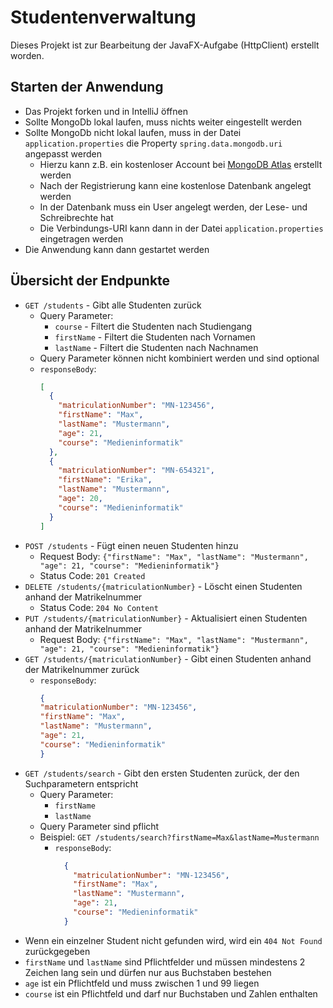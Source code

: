 # Studentenverwaltung

Dieses Projekt ist zur Bearbeitung der JavaFX-Aufgabe (HttpClient) erstellt worden.

## Starten der Anwendung

- Das Projekt forken und in IntelliJ öffnen
- Sollte MongoDb lokal laufen, muss nichts weiter eingestellt werden
- Sollte MongoDb nicht lokal laufen, muss in der Datei `application.properties` die Property `spring.data.mongodb.uri`
  angepasst werden
    - Hierzu kann z.B. ein kostenloser Account bei [MongoDB Atlas](https://www.mongodb.com/cloud/atlas) erstellt werden
    - Nach der Registrierung kann eine kostenlose Datenbank angelegt werden
    - In der Datenbank muss ein User angelegt werden, der Lese- und Schreibrechte hat
    - Die Verbindungs-URI kann dann in der Datei `application.properties` eingetragen werden
- Die Anwendung kann dann gestartet werden

## Übersicht der Endpunkte

- `GET /students` - Gibt alle Studenten zurück
    - Query Parameter:
        - `course` - Filtert die Studenten nach Studiengang
        - `firstName` - Filtert die Studenten nach Vornamen
        - `lastName` - Filtert die Studenten nach Nachnamen
    - Query Parameter können nicht kombiniert werden und sind optional
    - `responseBody`:
      ```json
      [
        {
          "matriculationNumber": "MN-123456",
          "firstName": "Max",
          "lastName": "Mustermann",
          "age": 21,
          "course": "Medieninformatik"
        },
        {
          "matriculationNumber": "MN-654321",
          "firstName": "Erika",
          "lastName": "Mustermann",
          "age": 20,
          "course": "Medieninformatik"
        }
      ]
      ```
- `POST /students` - Fügt einen neuen Studenten hinzu
    - Request Body: `{"firstName": "Max", "lastName": "Mustermann", "age": 21, "course": "Medieninformatik"}`
    - Status Code: `201 Created`
- `DELETE /students/{matriculationNumber}` - Löscht einen Studenten anhand der Matrikelnummer
    - Status Code: `204 No Content`
- `PUT /students/{matriculationNumber}` - Aktualisiert einen Studenten anhand der Matrikelnummer
    - Request Body: `{"firstName": "Max", "lastName": "Mustermann", "age": 21, "course": "Medieninformatik"}`
- `GET /students/{matriculationNumber}` - Gibt einen Studenten anhand der Matrikelnummer zurück
    - `responseBody`:
        ```json
        {
        "matriculationNumber": "MN-123456",
        "firstName": "Max",
        "lastName": "Mustermann",
        "age": 21,
        "course": "Medieninformatik"
        }
        ```
- `GET /students/search` - Gibt den ersten Studenten zurück, der den Suchparametern entspricht
    - Query Parameter:
        - `firstName`
        - `lastName`
    - Query Parameter sind pflicht
    - Beispiel: `GET /students/search?firstName=Max&lastName=Mustermann`
        - `responseBody`:
            ```json
              {
                "matriculationNumber": "MN-123456",
                "firstName": "Max",
                "lastName": "Mustermann",
                "age": 21,
                "course": "Medieninformatik"
              }
            ```
- Wenn ein einzelner Student nicht gefunden wird, wird ein `404 Not Found` zurückgegeben
- `firstName` und `lastName` sind Pflichtfelder und müssen mindestens 2 Zeichen lang sein und dürfen nur aus Buchstaben
  bestehen
- `age` ist ein Pflichtfeld und muss zwischen 1 und 99 liegen
- `course` ist ein Pflichtfeld und darf nur Buchstaben und Zahlen enthalten